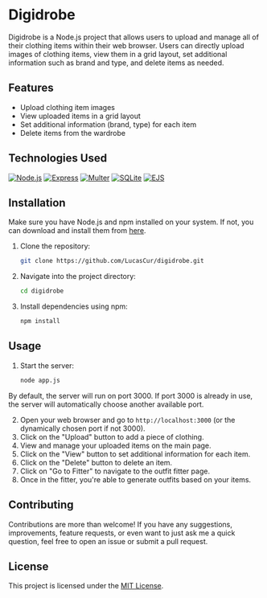 # Digidrobe

Digidrobe is a Node.js project that allows users to upload and manage all of their clothing items within their web browser. Users can directly upload images of clothing items, view them in a grid layout, set additional information such as brand and type, and delete items as needed.

## Features

- Upload clothing item images
- View uploaded items in a grid layout
- Set additional information (brand, type) for each item
- Delete items from the wardrobe

## Technologies Used

[![Node.js](https://img.shields.io/badge/node.js-white?style=for-the-badge&logo=node.js&logoColor=white&color=%23339933)](https://nodejs.org/)
[![Express](https://img.shields.io/badge/express-white?style=for-the-badge&logo=express&logoColor=white&color=%23000000)](https://expressjs.com/)
[![Multer](https://img.shields.io/badge/multer-white?style=for-the-badge&color=CB0000)](https://www.npmjs.com/package/multer)
[![SQLite](https://img.shields.io/badge/SQLite-white?style=for-the-badge&logo=sqlite&logoColor=white&color=%23003B57)](https://www.npmjs.com/package/sqlite3)
[![EJS](https://img.shields.io/badge/EJS-white?style=for-the-badge&logo=EJS&logoColor=white&color=BF225A)](https://ejs.co/)

## Installation

Make sure you have Node.js and npm installed on your system. If not, you can download and install them from [here](https://nodejs.org/).

1. Clone the repository:
   ```bash
   git clone https://github.com/LucasCur/digidrobe.git
   ```

2. Navigate into the project directory:
   ```bash
   cd digidrobe
   ```

3. Install dependencies using npm: 
   ```bash
   npm install
   ```

## Usage

1. Start the server:

   ```bash
   node app.js
   ```

By default, the server will run on port 3000. If port 3000 is already in use, the server will automatically choose another available port.

2. Open your web browser and go to `http://localhost:3000` (or the dynamically chosen port if not 3000).
3. Click on the "Upload" button to add a piece of clothing.
4. View and manage your uploaded items on the main page.
5. Click on the "View" button to set additional information for each item.
6. Click on the "Delete" button to delete an item.
7. Click on "Go to Fitter" to navigate to the outfit fitter page.
8. Once in the fitter, you're able to generate outfits based on your items.

## Contributing

Contributions are more than welcome! If you have any suggestions, improvements, feature requests, or even want to just ask me a quick question, feel free to open an issue or submit a pull request.

## License

This project is licensed under the [MIT License](LICENSE).
